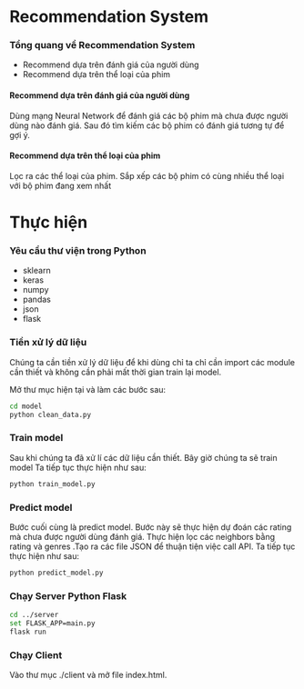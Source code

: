 # Recommendation System


### Tổng quang về Recommendation System
- Recommend dựa trên đánh giá của người dùng
- Recommend dựa trên thể loại của phim

#### Recommend dựa trên đánh giá của người dùng
Dùng mạng Neural Network để đánh giá các bộ phim mà chưa được người dùng nào đánh giá. Sau đó tìm kiếm các bộ phim có đánh giá tương tự để gợi ý.
#### Recommend dựa trên thể loại của phim
Lọc ra các thể loại của phim. Sắp xếp các bộ phim có cùng nhiều thể loại với bộ phim đang xem nhất

# Thực hiện
### Yêu cầu thư viện trong Python
- sklearn
- keras
- numpy
- pandas
- json
- flask


### Tiền xử lý dữ liệu 
Chúng ta cần tiền xử lý dữ liệu để khi dùng chỉ ta chỉ cần import các module cần thiết và không cần phải mất thời gian train lại model.

Mở thư mục hiện tại và làm các bước sau:

```sh
cd model
python clean_data.py
```

### Train model
Sau khi chúng ta đã xử lí các dữ liệu cần thiết. Bây giờ chúng ta sẽ train model
Ta tiếp tục thực hiện như sau:

```sh
python train_model.py
```

### Predict model
Bước cuối cùng là predict model. Bước này sẽ thực hiện dự đoán các rating mà chưa được người dùng đánh giá. Thực hiện lọc các neighbors bằng rating và genres .Tạo ra các file JSON để thuận tiện việc call API.
Ta tiếp tục thực hiện như sau:
```sh
python predict_model.py
```

### Chạy Server Python Flask
```sh
cd ../server
set FLASK_APP=main.py
flask run
```

### Chạy Client
Vào thư mục ./client và mở file index.html.
